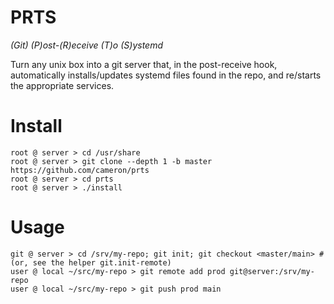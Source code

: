 # PRTS
_(Git) (P)ost-(R)eceive (T)o (S)ystemd_

Turn any unix box into a git server that, in the post-receive hook, automatically installs/updates systemd files found in the repo, and re/starts the appropriate services.

# Install

```
root @ server > cd /usr/share
root @ server > git clone --depth 1 -b master https://github.com/cameron/prts
root @ server > cd prts
root @ server > ./install
```

# Usage

```
git @ server > cd /srv/my-repo; git init; git checkout <master/main> # (or, see the helper git.init-remote)
user @ local ~/src/my-repo > git remote add prod git@server:/srv/my-repo
user @ local ~/src/my-repo > git push prod main
```
